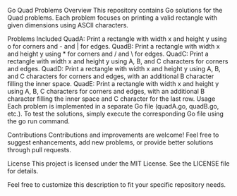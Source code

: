 Go Quad Problems
Overview
This repository contains Go solutions for the Quad problems. Each problem focuses on printing a valid rectangle with given dimensions using ASCII characters.

Problems Included
QuadA: Print a rectangle with width x and height y using o for corners and - and | for edges.
QuadB: Print a rectangle with width x and height y using * for corners and / and \ for edges.
QuadC: Print a rectangle with width x and height y using A, B, and C characters for corners and edges.
QuadD: Print a rectangle with width x and height y using A, B, and C characters for corners and edges, with an additional B character filling the inner space.
QuadE: Print a rectangle with width x and height y using A, B, C characters for corners and edges, with an additional B character filling the inner space and C character for the last row.
Usage
Each problem is implemented in a separate Go file (quadA.go, quadB.go, etc.). To test the solutions, simply execute the corresponding Go file using the go run command.

Contributions
Contributions and improvements are welcome! Feel free to suggest enhancements, add new problems, or provide better solutions through pull requests.

License
This project is licensed under the MIT License. See the LICENSE file for details.

Feel free to customize this description to fit your specific repository needs.
